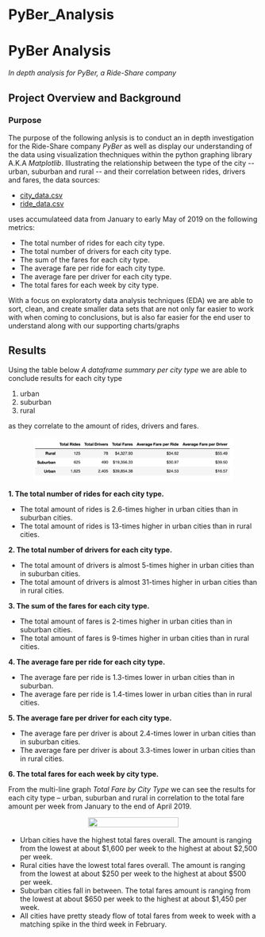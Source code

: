 # PyBer_Analysis

# PyBer Analysis
*In depth analysis for PyBer, a Ride-Share company*

## Project Overview and Background
### Purpose
The purpose of the following anlysis is to conduct an in depth investigation for the Ride-Share company *PyBer* as well as display our understanding of the data using visualization thechniques within the python graphing library A.K.A *Matplotlib*. Illustrating the relationship between the type of the city -- urban, suburban and rural -- and their correlation between rides, drivers and fares, the data sources:
  - [city_data.csv](Resources/city_data.csv)
  - [ride_data.csv](Resources/ride_data.csv)
  
uses accumulateed data from January to early May of 2019 on the following metrics: 
-	The total number of rides for each city type. 
-	The total number of drivers for each city type.
-	The sum of the fares for each city type.
-	The average fare per ride for each city type.
-	The average fare per driver for each city type.
-	The total fares for each week by city type. 

With a focus on exploratorty data analysis techniques (EDA) we are able to sort, clean, and create smaller data sets that are not only far easier to work with when coming to conclusions, but is also far easier for the end user to understand along with our supporting charts/graphs

## Results 
Using the table below *A dataframe summary per city type* we are able to conclude results for each city type 
1. urban 
2. suburban 
3. rural 

as they correlate to the amount of rides, drivers and fares.

<p align="center">     
<img src="resources/img/dataframe_summary.PNG" width="80%" height="80%">
</p>

**1.	The total number of rides for each city type.** 
  -	The total amount of rides is 2.6-times higher in urban cities than in suburban cities.
  -	The total amount of rides is 13-times higher in urban cities than in rural cities.

**2.	The total number of drivers for each city type.**
  -	The total amount of drivers is almost 5-times higher in urban cities than in suburban cities.
  -	The total amount of drivers is almost 31-times higher in urban cities than in rural cities.

**3.	The sum of the fares for each city type.**
  -	The total amount of fares is 2-times higher in urban cities than in suburban cities. 
  -	The total amount of fares is 9-times higher in urban cities than in rural cities.

**4.	The average fare per ride for each city type.**
  -	The average fare per ride is 1.3-times lower in urban cities than in suburban.
  -	The average fare per ride is 1.4-times lower in urban cities than in rural cities.

**5.	The average fare per driver for each city type.**
  -	The average fare per driver is about 2.4-times lower in urban cities than in suburban cities.
  -	The average fare per driver is about 3.3-times lower in urban cities than in rural cities.

**6.	The total fares for each week by city type.**

  From the multi-line graph *Total Fare by City Type* we can see the results for each city type – urban, suburban and rural in correlation to the total fare amount per week from January to the end of April 2019. 

<p align="center">     
<img src="Analysis/PyBer_fare_summary.png" width="60%" height="60%">
</p>

  -	Urban cities have the highest total fares overall. The amount is ranging from the lowest at about $1,600 per week to the highest at about $2,500 per week. 
  -	Rural cities have the lowest total fares overall. The amount is ranging from the lowest at about $250 per week to the highest at about $500 per week.
  -	Suburban cities fall in between. The total fares amount is ranging from the lowest at about $650 per week to the highest at about $1,450 per week.
  -	All cities have pretty steady flow of total fares from week to week with a matching spike in the third week in February.
